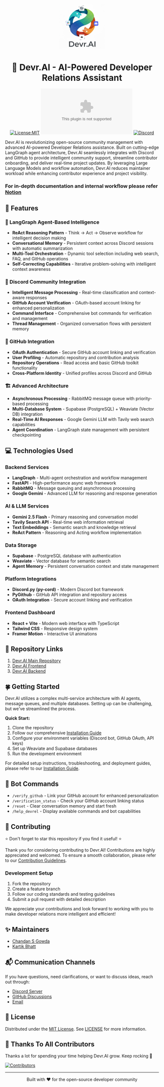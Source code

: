<div align="center">
 <span>
 <img src="assets\images\DevrAI.svg" alt="Devr.AI logo" width="150" height="auto" />
 </span>

# 🤖 Devr.AI - AI-Powered Developer Relations Assistant
  
[![License:MIT](https://img.shields.io/badge/License-MIT-yellow.svg)](https://opensource.org/licenses/MIT)
![GitHub Org's stars](https://img.shields.io/github/stars/AOSSIE-Org/Devr.AI?style=social)
[![Discord](https://img.shields.io/discord/1022871757289422898?color=7289da&logo=discord&logoColor=white)](https://discord.gg/BjaG8DJx2G)

</div>

Devr.AI is revolutionizing open-source community management with advanced AI-powered Developer Relations assistance. Built on cutting-edge LangGraph agent architecture, Devr.AI seamlessly integrates with Discord and GitHub to provide intelligent community support, streamline contributor onboarding, and deliver real-time project updates. By leveraging Large Language Models and workflow automation, Devr.AI reduces maintainer workload while enhancing contributor experience and project visibility.

### For in-depth documentation and internal workflow please refer [Notion](https://www.notion.so/Devr-AI-Design-and-Workflow-documenting-200881d7bed680bca517e9e53e1f7c3b)

## 🚀 Features

### 🧠 LangGraph Agent-Based Intelligence
- **ReAct Reasoning Pattern** - Think → Act → Observe workflow for intelligent decision making
- **Conversational Memory** - Persistent context across Discord sessions with automatic summarization
- **Multi-Tool Orchestration** - Dynamic tool selection including web search, FAQ, and GitHub operations
- **Self-Correcting Capabilities** - Iterative problem-solving with intelligent context awareness

### 💬 Discord Community Integration
- **Intelligent Message Processing** - Real-time classification and context-aware responses
- **GitHub Account Verification** - OAuth-based account linking for enhanced personalization
- **Command Interface** - Comprehensive bot commands for verification and management
- **Thread Management** - Organized conversation flows with persistent memory

### 🔗 GitHub Integration
- **OAuth Authentication** - Secure GitHub account linking and verification
- **User Profiling** - Automatic repository and contribution analysis
- **Repository Operations** - Read access and basic GitHub toolkit functionality
- **Cross-Platform Identity** - Unified profiles across Discord and GitHub

### 🏗️ Advanced Architecture
- **Asynchronous Processing** - RabbitMQ message queue with priority-based processing
- **Multi-Database System** - Supabase (PostgreSQL) + Weaviate (Vector DB) integration
- **Real-Time AI Responses** - Google Gemini LLM with Tavily web search capabilities
- **Agent Coordination** - LangGraph state management with persistent checkpointing

## 💻 Technologies Used

### Backend Services
- **LangGraph** - Multi-agent orchestration and workflow management
- **FastAPI** - High-performance async web framework
- **RabbitMQ** - Message queuing and asynchronous processing
- **Google Gemini** - Advanced LLM for reasoning and response generation

### AI & LLM Services
- **Gemini 2.5 Flash** - Primary reasoning and conversation model
- **Tavily Search API** - Real-time web information retrieval
- **Text Embeddings** - Semantic search and knowledge retrieval
- **ReAct Pattern** - Reasoning and Acting workflow implementation

### Data Storage
- **Supabase** - PostgreSQL database with authentication
- **Weaviate** - Vector database for semantic search
- **Agent Memory** - Persistent conversation context and state management

### Platform Integrations
- **Discord.py (py-cord)** - Modern Discord bot framework
- **PyGithub** - GitHub API integration and repository access
- **OAuth Integration** - Secure account linking and verification

### Frontend Dashboard
- **React + Vite** - Modern web interface with TypeScript
- **Tailwind CSS** - Responsive design system
- **Framer Motion** - Interactive UI animations

## 🔗 Repository Links

1. [Devr.AI Main Repository](https://github.com/AOSSIE-Org/Devr.AI)
2. [Devr.AI Frontend](https://github.com/AOSSIE-Org/Devr.AI/tree/main/frontend)
3. [Devr.AI Backend](https://github.com/AOSSIE-Org/Devr.AI/tree/main/backend)

## 🍀 Getting Started

Devr.AI utilizes a complex multi-service architecture with AI agents, message queues, and multiple databases. Setting up can be challenging, but we've streamlined the process.

**Quick Start:**
1. Clone the repository
2. Follow our comprehensive [Installation Guide](./docs/INSTALL_GUIDE.md)
3. Configure your environment variables (Discord bot, GitHub OAuth, API keys)
4. Set up Weaviate and Supabase databases
5. Run the development environment

For detailed setup instructions, troubleshooting, and deployment guides, please refer to our [Installation Guide](./docs/INSTALL_GUIDE.md).

## 🎯 Bot Commands

- `/verify_github` - Link your GitHub account for enhanced personalization
- `/verification_status` - Check your GitHub account linking status
- `/reset` - Clear conversation memory and start fresh
- `/help_devrel` - Display available commands and bot capabilities

<!-- TODO -->
<!-- ## 🎬 Feature Showcase

<div align="center">
<img width="1024" height="500" alt="Devr.AI_Feature_Graphic" src="[TO BE FILLED - FEATURE GRAPHIC]" />
</div>

## 📱 Screenshots

<div align="center">
 
| Discord Integration                                                                                                      | GitHub Verification                                                                                                     | Agent Dashboard                                                                                                         |
| :----------------------------------------------------------------------------------------------------------------------- | :---------------------------------------------------------------------------------------------------------------------- | :---------------------------------------------------------------------------------------------------------------------- |
| <img src="[TO BE FILLED - DISCORD SCREENSHOT]" width="260" height="auto" />                                            | <img src="[TO BE FILLED - GITHUB SCREENSHOT]" width="250" height="auto" />                                            | <img src="[TO BE FILLED - DASHBOARD SCREENSHOT]" width="250" height="auto" />                                         |

| Agent Workflow                                                                                                          | Memory Management                                                                                                       | Real-time Responses                                                                                                    |
| :---------------------------------------------------------------------------------------------------------------------- | :---------------------------------------------------------------------------------------------------------------------- | :--------------------------------------------------------------------------------------------------------------------- |
| <img src="[TO BE FILLED - WORKFLOW SCREENSHOT]" width="250" height="auto" />                                           | <img src="[TO BE FILLED - MEMORY SCREENSHOT]" width="250" height="auto" />                                            | <img src="[TO BE FILLED - RESPONSE SCREENSHOT]" width="250" height="auto"/>                                           |

</div> -->

## 🙌 Contributing

⭐ Don't forget to star this repository if you find it useful! ⭐

Thank you for considering contributing to Devr.AI! Contributions are highly appreciated and welcomed. To ensure a smooth collaboration, please refer to our [Contribution Guidelines](./CONTRIBUTING.md).

### Development Setup
1. Fork the repository
2. Create a feature branch
3. Follow our coding standards and testing guidelines
4. Submit a pull request with detailed description

We appreciate your contributions and look forward to working with you to make developer relations more intelligent and efficient!

## ✨ Maintainers

- [Chandan S Gowda](https://github.com/chandansgowda)
- [Kartik Bhatt](https://github.com/smokeyScraper)

## 📬 Communication Channels

If you have questions, need clarifications, or want to discuss ideas, reach out through:

- [Discord Server](https://discord.gg/BjaG8DJx2G)
- [GitHub Discussions](https://github.com/AOSSIE-Org/Devr.AI/discussions/135)
- [Email](mailto:aossie.oss@gmail.com)

## 🎯 License

Distributed under the [MIT License](https://opensource.org/licenses/MIT). See [LICENSE](./LICENSE) for more information.

## 💪 Thanks To All Contributors

Thanks a lot for spending your time helping Devr.AI grow. Keep rocking 🥂

<a href="https://github.com/AOSSIE-Org/Devr.AI/graphs/contributors">
  <img src="https://contrib.rocks/image?repo=AOSSIE-Org/Devr.AI" alt="Contributors"/>
</a>

---

<div align="center">
Built with ❤️ for the open-source developer community
</div>